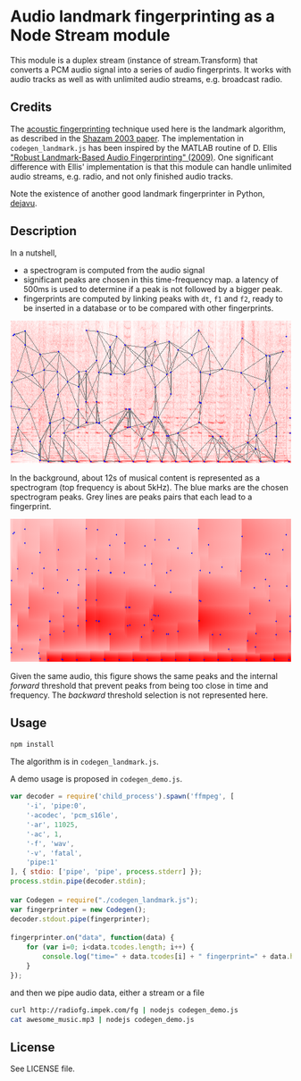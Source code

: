 # Audio landmark fingerprinting as a Node Stream module

This module is a duplex stream (instance of stream.Transform) that converts a PCM audio signal into a series of audio fingerprints. It works with audio tracks as well as with unlimited audio streams, e.g. broadcast radio.

## Credits

The [acoustic fingerprinting](https://en.wikipedia.org/wiki/Acoustic_fingerprint) technique used here is the landmark algorithm, as described in the [Shazam 2003 paper](http://www.ee.columbia.edu/~dpwe/papers/Wang03-shazam.pdf).
The implementation in ```codegen_landmark.js``` has been inspired by the MATLAB routine of D. Ellis ["Robust Landmark-Based Audio Fingerprinting" (2009)](http://labrosa.ee.columbia.edu/matlab/fingerprint/). One significant difference with Ellis' implementation is that this module can handle unlimited audio streams, e.g. radio, and not only finished audio tracks.

Note the existence of another good landmark fingerprinter in Python, [dejavu](https://github.com/worldveil/dejavu).

## Description

In a nutshell, 
- a spectrogram is computed from the audio signal
- significant peaks are chosen in this time-frequency map. a latency of 500ms is used to determine if a peak is not followed by a bigger peak.
- fingerprints are computed by linking peaks with ```dt```, ```f1``` and ```f2```, ready to be inserted in a database or to be compared with other fingerprints.

![Spectrogram, peaks and pairs](out-fft.png)

In the background, about 12s of musical content is represented as a spectrogram (top frequency is about 5kHz). The blue marks are the chosen spectrogram peaks. Grey lines are peaks pairs that each lead to a fingerprint.

![Threshold and peaks](out-thr.png)

Given the same audio, this figure shows the same peaks and the internal *forward* threshold that prevent peaks from being too close in time and frequency. The *backward* threshold selection is not represented here.

## Usage

```sh
npm install
```

The algorithm is in ```codegen_landmark.js```.

A demo usage is proposed in ```codegen_demo.js```.

```javascript
var decoder = require('child_process').spawn('ffmpeg', [
	'-i', 'pipe:0',
	'-acodec', 'pcm_s16le',
	'-ar', 11025,
	'-ac', 1,
	'-f', 'wav',
	'-v', 'fatal',
	'pipe:1'
], { stdio: ['pipe', 'pipe', process.stderr] });
process.stdin.pipe(decoder.stdin);

var Codegen = require("./codegen_landmark.js");
var fingerprinter = new Codegen();
decoder.stdout.pipe(fingerprinter);

fingerprinter.on("data", function(data) {
	for (var i=0; i<data.tcodes.length; i++) {
		console.log("time=" + data.tcodes[i] + " fingerprint=" + data.hcodes[i]);
	}
});
```

and then we pipe audio data, either a stream or a file

```sh
curl http://radiofg.impek.com/fg | nodejs codegen_demo.js
cat awesome_music.mp3 | nodejs codegen_demo.js
```

## License

See LICENSE file.
